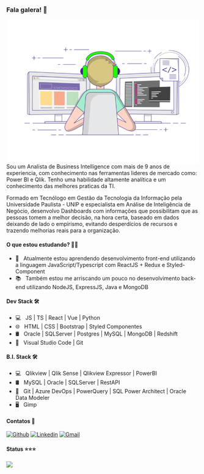 ### Fala galera! 👋 

<img align="right" alt="GIF" src="https://raw.githubusercontent.com/devSouvik/devSouvik/master/gif3.gif" width="500"/>
Sou um Analista de Business Intelligence com mais de 9 anos de experiencia, com conhecimento nas ferramentas lideres de mercado como: Power BI e Qlik. Tenho uma habilidade altamente analítica e um conhecimento das melhores praticas da TI.

Formado em Tecnólogo em Gestão da Tecnologia da Informação pela Universidade Paulista - UNIP e especialista em Análise de Inteligência de Negócio, desenvolvo Dashboards com informações que possibilitam que as pessoas tomem a melhor decisão, na hora certa, baseado em dados deixando de lado o empirismo, evitando desperdícios de recursos e trazendo melhorias reais para a organização.

#### O que estou estudando? 👨‍🎓
- 🔭  &nbsp; Atualmente estou aprendendo desenvolvimento front-end utilizando a linguagem JavaScript/Typescript com ReactJS + Redux e Styled-Component
- 📚  &nbsp; Também estou me arriscando um pouco no desenvolvimento back-end utilizando NodeJS, ExpressJS, Java e MongoDB

#### Dev Stack 🛠 
- 💻 &nbsp; JS | TS | React | Vue | Python  
- 🌐 &nbsp; HTML | CSS | Bootstrap | Styled Componentes 
- 🛢 &nbsp; Oracle | SQLServer | Postgres | MySQL | MongoDB | Redshift
- 🔧 &nbsp; Visual Studio Code | Git

#### B.I. Stack 🛠 
- 💻 &nbsp; Qlikview | Qlik Sense | Qlikview Expressor | PowerBI 
- 🛢 &nbsp; MySQL | Oracle | SQLServer | RestAPI 
- 🔧 &nbsp; Git | Azure DevOps | PowerQuery | SQL Power Architect | Oracle Data Modeler
- 🖥 &nbsp; Gimp

#### Contatos 📝
[![Github](https://img.shields.io/badge/-Github-000?style=flat&logo=Github&logoColor=white)](https://github.com/joaosutel)
[![Linkedin](https://img.shields.io/badge/-LinkedIn-blue?style=flat&logo=Linkedin&logoColor=white)](https://www.linkedin.com/in/jsutel/)
[![Gmail](https://img.shields.io/badge/-Gmail-c14438?style=flat&logo=Gmail&logoColor=white)](mailto:joao.sutel@gmail.com)

#### Status ⭐⭐⭐
[<img align="left" width="400" src="https://github-readme-stats.vercel.app/api?username=joaosutel&show_icons=true"/>](https://github.com/joaosutel/)

